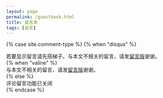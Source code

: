 ```yaml
---
layout: page
permalink: /guestbook.html
title: 留言本
tags: [留言]
---
```

{% case site.comment-type %}
{% when "disqus" %}
<div class="comment-tips">
  若要显示留言请先搭梯子。与本文不相关的留言，请发<a href=/guestbook>留言版</a>谢谢。
</div>
<div id="comment"></div>

<div class="comment">
    <div id="disqus_thread" class="disqus-thread"></div>
</div>
<script type="text/javascript">
    /* * * CONFIGURATION VARIABLES * * */
    var disqus_shortname = "{{site.disqus_username}}";
    var disqus_identifier = "{{page.id}}";
    var disqus_url = "{{site.url}}{{page.url}}";

    (function() {
        var dsq = document.createElement('script'); dsq.type = 'text/javascript'; dsq.async = true;
        dsq.src = '//' + disqus_shortname + '.disqus.com/embed.js';
        (document.getElementsByTagName('head')[0] || document.getElementsByTagName('body')[0]).appendChild(dsq);
    })();
</script>
{% when "valine" %}
<div class="comment-tips">
  与本文不相关的留言，请发<a href=/guestbook>留言版</a>谢谢。
</div>
<div id="vcomments"></div>
<script src='//unpkg.com/valine/dist/Valine.min.js'></script>
<script>
  new Valine({
    el: '#vcomments',
    appId: "{{site.valine_appid}}",
    appKey: "{{site.valine_appkey}}"
  })
</script>
{% else %}
<div class="comment-tips">评论留言功能已关闭</div>
{% endcase %}